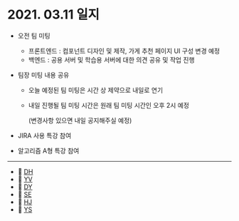 # 2021. 03.11 일지

- 오전 팀 미팅

  - 프론트엔드 : 컴포넌트 디자인 및 제작, 가게 추천 페이지 UI 구성 변경 예정
  - 백엔드 : 공용 서버 및 학습용 서버에 대한 의견 공유 및 작업 진행
  
- 팀장 미팅 내용 공유

  - 오늘 예정된 팀 미팅은 시간 상 제약으로 내일로 연기

  - 내일 진행될 팀 미팅 시간은 원래 팀 미팅 시간인 오후 2시 예정

    (변경사항 있으면 내일 공지해주실 예정)

- JIRA 사용 특강 참여

- 알고리즘 A형 특강 참여


-----

* 🍟 [DH](./DH/20210311.md)
* 🍔 [YV](./YV/20210311.md)
* 🌭 [DY](./DY/20210311.md)
* 🍳 [SE](./SE/20210311.md)
* 🧀 [HJ](./HJ/20210311.md)
* 🥪 [YS](./YS/20210311.md)